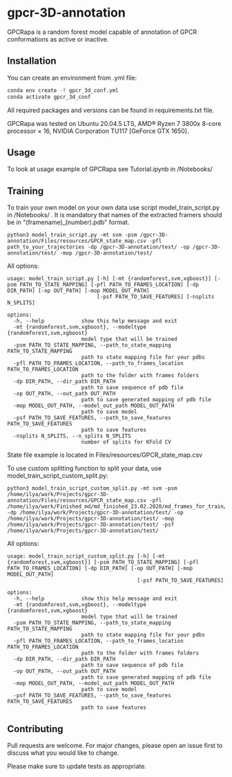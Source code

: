 # gpcr-3D-annotation
GPCRapa is a random forest model capable of annotation of GPCR conformations as active or inactive.

## Installation

You can create an environment from .yml file:

```bash
conda env create -f gpcr_3d_conf.yml
conda activate gpcr_3d_conf
```

All required packages and versions can be found in requirements.txt file.

GPCRapa was tested on Ubuntu 20.04.5 LTS, AMD® Ryzen 7 3800x 8-core processor × 16, NVIDIA Corporation TU117 [GeForce GTX 1650].

## Usage

To look at usage example of GPCRapa see Tutorial.ipynb in /Notebooks/

## Training

To train your own model on your own data use script model_train_script.py in /Notebooks/ . It is mandatory that names of the extracted framers should be in "(framename)_(number).pdb" format.

```
python3 model_train_script.py -mt svm -psm /gpcr-3D-annotation/Files/resources/GPCR_state_map.csv -pfl path_to_your_trajectories -dp /gpcr-3D-annotation/test/ -op /gpcr-3D-annotation/test/ -mop /gpcr-3D-annotation/test/
```
All options:

```
usage: model_train_script.py [-h] [-mt {randomforest,svm,xgboost}] [-psm PATH_TO_STATE_MAPPING] [-pfl PATH_TO_FRAMES_LOCATION] [-dp DIR_PATH] [-op OUT_PATH] [-mop MODEL_OUT_PATH]
                             [-psf PATH_TO_SAVE_FEATURES] [-nsplits N_SPLITS]

options:
  -h, --help            show this help message and exit
  -mt {randomforest,svm,xgboost}, --modeltype {randomforest,svm,xgboost}
                        model type that will be trained
  -psm PATH_TO_STATE_MAPPING, --path_to_state_mapping PATH_TO_STATE_MAPPING
                        path to state mapping file for your pdbs
  -pfl PATH_TO_FRAMES_LOCATION, --path_to_frames_location PATH_TO_FRAMES_LOCATION
                        path to the folder with frames folders
  -dp DIR_PATH, --dir_path DIR_PATH
                        path to save sequence of pdb file
  -op OUT_PATH, --out_path OUT_PATH
                        path to save generated mapping of pdb file
  -mop MODEL_OUT_PATH, --model_out_path MODEL_OUT_PATH
                        path to save model
  -psf PATH_TO_SAVE_FEATURES, --path_to_save_features PATH_TO_SAVE_FEATURES
                        path to save features
  -nsplits N_SPLITS, --n_splits N_SPLITS
                        number of splits for KFold CV
```
State file example is located in Files/resources/GPCR_state_map.csv

To use custom splitting function to split your data, use model_train_script_custom_split.py:
```
python3 model_train_script_custom_split.py -mt svm -psm /home/ilya/work/Projects/gpcr-3D-annotation/Files/resources/GPCR_state_map.csv -pfl /home/ilya/work/Finished_md/md_finished_23.02.2020/md_frames_for_train/ -dp /home/ilya/work/Projects/gpcr-3D-annotation/test/ -op /home/ilya/work/Projects/gpcr-3D-annotation/test/ -mop /home/ilya/work/Projects/gpcr-3D-annotation/test/ -psf /home/ilya/work/Projects/gpcr-3D-annotation/test/
```
All options:
```
usage: model_train_script_custom_split.py [-h] [-mt {randomforest,svm,xgboost}] [-psm PATH_TO_STATE_MAPPING] [-pfl PATH_TO_FRAMES_LOCATION] [-dp DIR_PATH] [-op OUT_PATH] [-mop MODEL_OUT_PATH]
                                          [-psf PATH_TO_SAVE_FEATURES]

options:
  -h, --help            show this help message and exit
  -mt {randomforest,svm,xgboost}, --modeltype {randomforest,svm,xgboost}
                        model type that will be trained
  -psm PATH_TO_STATE_MAPPING, --path_to_state_mapping PATH_TO_STATE_MAPPING
                        path to state mapping file for your pdbs
  -pfl PATH_TO_FRAMES_LOCATION, --path_to_frames_location PATH_TO_FRAMES_LOCATION
                        path to the folder with frames folders
  -dp DIR_PATH, --dir_path DIR_PATH
                        path to save sequence of pdb file
  -op OUT_PATH, --out_path OUT_PATH
                        path to save generated mapping of pdb file
  -mop MODEL_OUT_PATH, --model_out_path MODEL_OUT_PATH
                        path to save model
  -psf PATH_TO_SAVE_FEATURES, --path_to_save_features PATH_TO_SAVE_FEATURES
                        path to save features
```



## Contributing
Pull requests are welcome. For major changes, please open an issue first to discuss what you would like to change.

Please make sure to update tests as appropriate.
